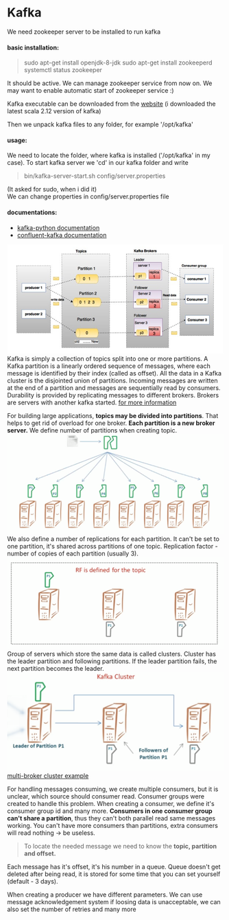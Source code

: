 # Kafka 
We need zookeeper server to be installed to run kafka
#### basic installation:
>sudo apt-get install openjdk-8-jdk
>sudo apt-get install zookeeperd
>systemctl status zookeeper

It should be active. We can manage zookeeper service from now on. We may want to
enable automatic start of zookeeper service :)

Kafka executable can be downloaded from the [website](https://kafka.apache.org/downloads)
(i downloaded the latest scala 2.12 version of kafka)

Then we unpack kafka files to any folder, for example '/opt/kafka'

#### usage:
We need to locate the folder, where kafka is installed ('/opt/kafka' in my case).
To start kafka server we 'cd' in our kafka folder and write
>bin/kafka-server-start.sh config/server.properties

(It asked for sudo, when i did it)  
We can change properties in config/server.properties file


#### documentations:
* [kafka-python documentation](https://kafka-python.readthedocs.io/en/master/index.html)
* [confluent-kafka documentation](https://docs.confluent.io/current/clients/confluent-kafka-python/)

![](./static/fundamentals.jpg)
Kafka is simply a collection of topics split into one or more partitions. 
A Kafka partition is a linearly ordered sequence of messages, where each message is identified by their index (called as offset). 
All the data in a Kafka cluster is the disjointed union of partitions. 
Incoming messages are written at the end of a partition and messages are sequentially read by consumers. 
Durability is provided by replicating messages to different brokers.
Brokers are servers with another kafka started.
[for more information](https://www.tutorialspoint.com/apache_kafka/apache_kafka_fundamentals.htm)

For building large applications, **topics may be divided into partitions**. That
helps to get rid of overload for one broker. **Each partition is a new broker
server.** We define number of partitions when creating topic.
![](./static/partitions.png)
We also define a number of replications for each partition. It can't be set
to one partition, it's shared across partitions of one topic. Replication
factor - number of copies of each partition (usually 3).
![](./static/replication_factor.png)
Group of servers which store the same data is called clusters. Cluster has
the leader partition and following partitions. If the leader partition fails,
the next partition becomes the leader.
![](./static/cluster.png)
[multi-broker cluster example](https://kafka.apache.org/documentation/#quickstart_multibroker)

 
For handling messages consuming, we create multiple consumers, but it
is unclear, which source should consumer read. Consumer groups were created
to handle this problem. When creating a consumer, we define it's consumer
group id and many more. **Consumers in one consumer group can't share a
partition**, thus they can't both parallel read same messages working. You can't 
have more consumers than partitions, extra consumers will read nothing -> be
useless.

>To locate the needed message we need to know the **topic, partition and
 offset.**

Each message has it's offset, it's his number in a queue. Queue doesn't get
deleted after being read, it is stored for some time that you can set yourself
(default - 3 days).

When creating a producer we have different parameters. We can use message
acknowledgement system if loosing data is unacceptable, we can also set the
number of retries and many more





